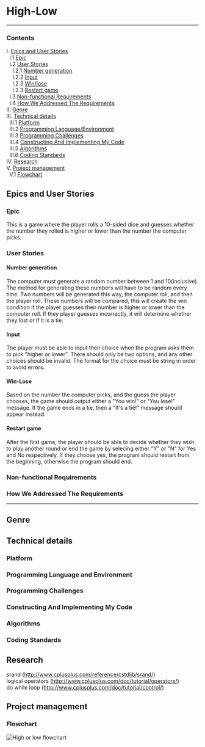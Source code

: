  # High-Low
 ---
### Contents
I. [Epics and User Stories](#-epics-and-user-stories)  
&nbsp;&nbsp;I.1 [Epic](#epic)  
&nbsp;&nbsp;I.2 [User Stories](#user-stories)  
&nbsp;&nbsp;&nbsp;&nbsp;I.2.1 [Number generation](#number-generation)  
&nbsp;&nbsp;&nbsp;&nbsp;I.2.2 [Input](#input)  
&nbsp;&nbsp;&nbsp;&nbsp;I.2.3 [Win/lose](#win-lose)  
&nbsp;&nbsp;&nbsp;&nbsp;I.2.3 [Restart game](#restart-game)  
&nbsp;&nbsp;I.3 [Non-functional Requirements](#non-functional-requirements)  
&nbsp;&nbsp;I.4 [How We Addressed The Requirements](#how-we-addressed-the-requirements)  
II. [Genre](#genre)  
III. [Technical details](#technical-details)  
&nbsp;&nbsp;III.1 [Platform](#platform)  
&nbsp;&nbsp;III.2 [Programming Language/Environment](#programming-language-and-environment)  
&nbsp;&nbsp;III.3 [Programming Challenges](#programming-challenges)  
&nbsp;&nbsp;III.4 [Constructing And Implementing My Code](#constructing-and-implementing-my-code)  
&nbsp;&nbsp;III.5 [Algorithms](#algorithms)  
&nbsp;&nbsp;III.6 [Coding Standards](#coding-standards)  
IV. [Research](#research)  
V. [Project management](#project-management)  
&nbsp;&nbsp;V.1 [Flowchart](#flowchart)
## Epics and User Stories
 ### Epic
  This is a game where the player rolls a 10-sided dice and guesses whether the number they rolled is higher or lower than the number the computer picks.
 ### User Stories
 #### Number generation
 The computer must generate a random number between 1 and 10(inclusive). The method for generating these numbers will have to be random every time. Two numbers will be generated this way, the computer roll, and then the player roll. These numbers will be compared, this will create the win condition if the player guesses their number is higher or lower than the computer roll. If they player guesses incorrectly, it will determine whether they lost or if it is a tie.
 #### Input
 The player must be able to input their choice when the program asks them to pick "higher or lower". There should only be two options, and any other choices should be invalid. The format for the choice must be string in order to avoid errors. 
 #### Win-Lose
 Based on the number the computer picks, and the guess the player chooses, the game should output either a "You win!" or "You lose!" message. If the game ends in a tie, then a "It's a tie!" message should appear instead. 
 
  #### Restart game
 After the first game, the player should be able to decide whether they wish to play another round or end the game by selecing either "Y" or "N" for Yes and No respectively. If they choose yes, the program should restart from the beginning, otherwise the program should end.
 ### Non-functional Requirements
 ### How We Addressed The Requirements
 ---
## Genre
## Technical details
### Platform
### Programming Language and Environment
### Programming Challenges
### Constructing And Implementing My Code
### Algorithms
### Coding Standards
## Research
srand (http://www.cplusplus.com/reference/cstdlib/srand/)  
logical operators (http://www.cplusplus.com/doc/tutorial/operators/)  
do while loop (http://www.cplusplus.com/doc/tutorial/control/)
## Project management
### Flowchart
![High or low flowchart](https://i.imgur.com/b6kF6yM.png)
